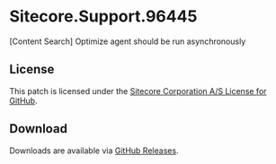 # Sitecore.Support.96445
[Content Search] Optimize agent should be run asynchronously

## License  
This patch is licensed under the [Sitecore Corporation A/S License for GitHub](https://github.com/sitecoresupport/Sitecore.Support.96445/blob/master/LICENSE).  

## Download  
Downloads are available via [GitHub Releases](https://github.com/sitecoresupport/Sitecore.Support.96445/releases).  
